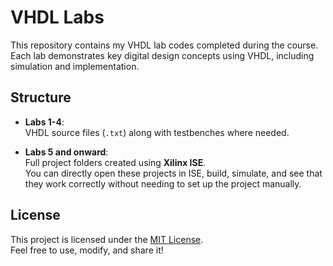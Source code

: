 # VHDL Labs

This repository contains my VHDL lab codes completed during the course.  
Each lab demonstrates key digital design concepts using VHDL, including simulation and implementation.

## Structure

- **Labs 1-4**:  
  VHDL source files (`.txt`) along with testbenches where needed.

- **Labs 5 and onward**:  
  Full project folders created using **Xilinx ISE**.  
  You can directly open these projects in ISE, build, simulate, and see that they work correctly without needing to set up the project manually.
  
## License

This project is licensed under the [MIT License](LICENSE).  
Feel free to use, modify, and share it!
